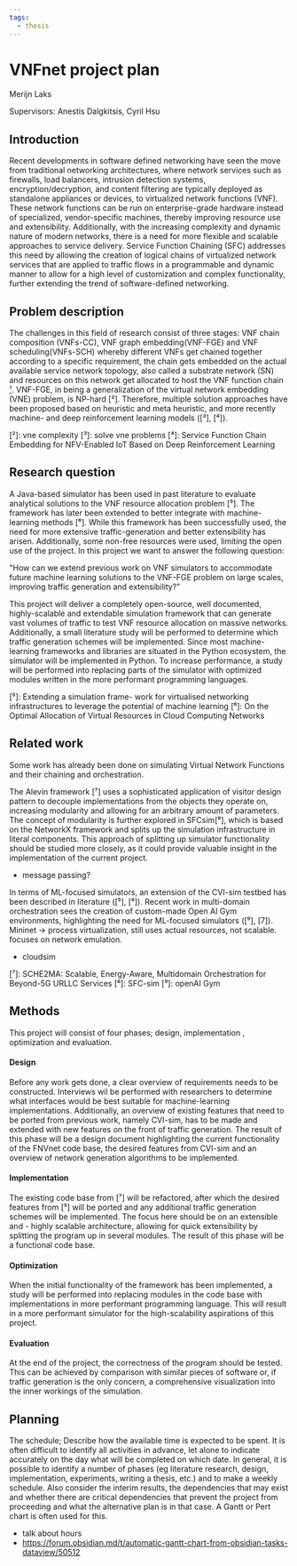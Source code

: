 ```yaml
---
tags:
  - thesis
---
```

# VNFnet project plan
Merijn Laks

Supervisors: Anestis Dalgkitsis, Cyril Hsu

## Introduction
Recent developments in software defined networking have seen the move from traditional networking architectures, where network services such as firewalls, load balancers, intrusion detection systems, encryption/decryption, and content filtering are typically deployed as standalone appliances or devices, to virtualized network functions (VNF). These network functions can be run on enterprise-grade hardware instead of specialized, vendor-specific machines, thereby improving resource use and extensibility. Additionally, with the increasing complexity and dynamic nature of modern networks, there is a need for more flexible and scalable approaches to service delivery. Service Function Chaining (SFC) addresses this need by allowing the creation of logical chains of virtualized network services that are applied to traffic flows in a programmable and dynamic manner to allow for a high level of customization and complex functionality, further extending the trend of software-defined networking.

## Problem description
The challenges in this field of research consist of three stages: VNF chain composition (VNFs-CC), VNF graph embedding(VNF-FGE) and VNF scheduling(VNFs-SCH) whereby different VNFs get chained together according to a specific requirement, the chain gets embedded on the actual available service network topology, also called a substrate network (SN) and resources on this network get allocated to host the VNF function chain [¹].
VNF-FGE, in being a generalization of the virtual network embedding (VNE) problem, is NP-hard [²]. Therefore, multiple solution approaches have been proposed based on heuristic and meta heuristic, and more recently machine- and deep reinforcement learning models ([³], [⁴]).

[¹]: Resource_Allocation_in_NFV_A_Comprehensive_Survey,
[²]: vne complexity
[³]: solve vne problems
[⁴]: Service Function Chain Embedding for NFV-Enabled IoT Based on Deep Reinforcement Learning

## Research question
A Java-based simulator has been used in past literature to evaluate analytical solutions to the VNF resource allocation problem [⁵]. The framework has later been extended to better integrate with machine-learning methods [⁶]. While this framework has been successfully used, the need for more extensive traffic-generation and better extensibility has arisen. Additionally, some non-free resources were used, limiting the open use of the project. In this project we want to answer the following question:

"How can we extend previous work on VNF simulators to accommodate future machine learning solutions to the VNF-FGE problem on large scales, improving traffic generation and extensibility?"

This project will deliver a completely open-source, well documented, highly-scalable and extendable simulation framework that can generate vast volumes of traffic to test VNF resource allocation on massive networks. Additionally, a small literature study will be performed to determine which traffic generation schemes will be implemented. Since most machine-learning frameworks and libraries are situated in the Python ecosystem, the simulator will be implemented in Python. To increase performance, a study will be performed into replacing parts of the simulator with optimized modules written in the more performant programming languages.


[⁵]: Extending a simulation frame- work for virtualised networking infrastructures to leverage the potential of machine learning
[⁶]: On the Optimal Allocation of Virtual Resources in Cloud Computing Networks

## Related work

Some work has already been done on simulating Virtual Network Functions and their chaining and orchestration.

The Alevin framework [⁷] uses a sophisticated application of visitor design pattern to decouple implementations from the objects they operate on, increasing modularity and allowing for an arbitrary amount of parameters. The concept of modularity is further explored in SFCsim[⁸], which is based on the NetworkX framework and splits up the simulation infrastructure in literal components. This approach of splitting up simulator functionality should be studied more closely, as it could provide valuable insight in the implementation of the current project.

- message passing?

In terms of ML-focused simulators, an extension of the CVI-sim testbed has been described in literature ([⁵], [⁸]). Recent work in multi-domain orchestration sees the creation of custom-made Open AI Gym environments, highlighting the need for ML-focused simulators ([⁹], [7]). 
Mininet -> process virtualization, still uses actual resources, not scalable. focuses on network emulation.

- cloudsim

[⁷]: SCHE2MA: Scalable, Energy-Aware, Multidomain Orchestration for Beyond-5G URLLC Services
[⁸]: SFC-sim
[⁹]: openAI Gym

## Methods 
This project will consist of four phases; design, implementation , optimization and evaluation.
#### Design
Before any work gets done, a clear overview of requirements needs to be constructed. Interviews wil be performed with researchers to determine what interfaces would be best suitable for machine-learning implementations. Additionally, an overview of existing features that need to be ported from previous work, namely CVI-sim, has to be made and extended with new features on the front of traffic generation. The result of this phase will be a design document highlighting the current functionality of the FNVnet code base, the desired features from CVI-sim and an overview of network generation algorithms to be implemented.

#### Implementation
The existing code base from [⁷] will be refactored, after which the desired features from [⁵] will be ported and any additional traffic generation schemes will be implemented. The focus here should be on an extensible and - highly scalable architecture, allowing for quick extensibility by splitting the program up in several modules. The result of this phase will be a functional code base.

#### Optimization
When the initial functionality of the framework has been implemented, a study will be performed into replacing modules in the code base with implementations in more performant programming language. This will result in a more performant simulator for the high-scalability aspirations of this project.

#### Evaluation
At the end of the project, the correctness of the program should be tested. This can be achieved by comparison with similar pieces of software or, if traffic generation is the only concern, a comprehensive visualization into the inner workings of the simulation.

## Planning
The schedule; Describe how the available time is expected to be spent. It is often difficult to identify all activities in advance, let alone to indicate accurately on the day what will be completed on which date. In general, it is possible to identify a number of phases (eg literature research, design,
implementation, experiments, writing a thesis, etc.) and to make a weekly schedule.
Also consider the interim results, the dependencies that may exist and whether there are critical dependencies that prevent the project from proceeding and what the alternative plan is in that case. A Gantt or Pert chart is often used for this.

- talk about hours
- https://forum.obsidian.md/t/automatic-gantt-chart-from-obsidian-tasks-dataview/50512
